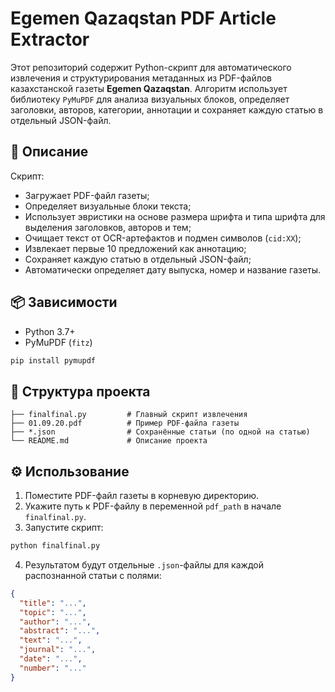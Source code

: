 # Egemen Qazaqstan PDF Article Extractor

Этот репозиторий содержит Python-скрипт для автоматического извлечения и структурирования метаданных из PDF-файлов казахстанской газеты **Egemen Qazaqstan**. Алгоритм использует библиотеку `PyMuPDF` для анализа визуальных блоков, определяет заголовки, авторов, категории, аннотации и сохраняет каждую статью в отдельный JSON-файл.

## 📄 Описание

Скрипт:
- Загружает PDF-файл газеты;
- Определяет визуальные блоки текста;
- Использует эвристики на основе размера шрифта и типа шрифта для выделения заголовков, авторов и тем;
- Очищает текст от OCR-артефактов и подмен символов (`cid:XX`);
- Извлекает первые 10 предложений как аннотацию;
- Сохраняет каждую статью в отдельный JSON-файл;
- Автоматически определяет дату выпуска, номер и название газеты.

## 📦 Зависимости

- Python 3.7+
- PyMuPDF (`fitz`)
```bash
pip install pymupdf
```

## 📂 Структура проекта

```
├── finalfinal.py         # Главный скрипт извлечения
├── 01.09.20.pdf          # Пример PDF-файла газеты
├── *.json                # Сохранённые статьи (по одной на статью)
└── README.md             # Описание проекта
```

## ⚙️ Использование

1. Поместите PDF-файл газеты в корневую директорию.
2. Укажите путь к PDF-файлу в переменной `pdf_path` в начале `finalfinal.py`.
3. Запустите скрипт:

```bash
python finalfinal.py
```

4. Результатом будут отдельные `.json`-файлы для каждой распознанной статьи с полями:
```json
{
  "title": "...",
  "topic": "...",
  "author": "...",
  "abstract": "...",
  "text": "...",
  "journal": "...",
  "date": "...",
  "number": "..."
}
```

